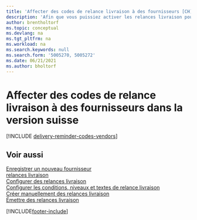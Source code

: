 ```yaml
---
title: 'Affecter des codes de relance livraison à des fournisseurs [CH]'
description: 'Afin que vous puissiez activer les relances livraison pour les achats en retard, vous devez affecter des conditions de relance livraison à des fournisseurs dans la version suisse.'
author: brentholtorf
ms.topic: conceptual
ms.devlang: na
ms.tgt_pltfrm: na
ms.workload: na
ms.search.keywords: null
ms.search.form: '5005270, 5005272'
ms.date: 06/21/2021
ms.author: bholtorf
---
```

# <a name="assign-delivery-reminder-codes-to-vendors-in-the-swiss-version"></a>Affecter des codes de relance livraison à des fournisseurs dans la version suisse

[!INCLUDE [delivery-reminder-codes-vendors](../includes/ATCHDE/delivery-reminder-codes-vendors.md)]

## <a name="see-also"></a>Voir aussi

[Enregistrer un nouveau fournisseur](../../purchasing-how-register-new-vendors.md)  
[relances livraison](delivery-reminders.md)  
[Configurer des relances livraison](how-to-set-up-delivery-reminders.md)  
[Configurer les conditions, niveaux et textes de relance livraison](how-to-set-up-delivery-reminder-terms-levels-and-text.md)  
[Créer manuellement des relances livraison](how-to-create-delivery-reminders-manually.md)  
[Émettre des relances livraison](how-to-issue-delivery-reminders.md)  


[!INCLUDE[footer-include](../../includes/footer-banner.md)]

